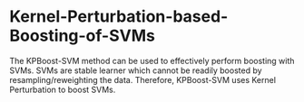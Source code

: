 # Kernel-Perturbation-based-Boosting-of-SVMs
The KPBoost-SVM method can be used to effectively perform boosting with SVMs. SVMs are stable learner which cannot be readily boosted by resampling/reweighting the data. Therefore, KPBoost-SVM uses Kernel Perturbation to boost SVMs. 
